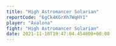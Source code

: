 ```yaml
---
title: "High Astromancer Solarian"
reportCode: "6gCk4KGrXh7WqHY1"
player: "Avalona"
fight: "High Astromancer Solarian"
date: 2021-11-10T19:47:04.454000+00:00
---
```

